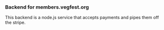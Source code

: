 ### Backend for members.vegfest.org

This backend is a node.js service that accepts payments and pipes them off the stripe.
